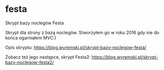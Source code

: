 # festa
 Skrypt bazy noclegów Festa
 
 Skrypt dla strony z bazą noclegów. Stworzyłem go w roku 2016 gdy nie do końca ogarniałem MVC:)
 
 Opis skryptu: https://blog.wyremski.pl/skrypt-bazy-noclegow-festa/
 
 Zobacz też jego następce, skrypt Festa2: https://blog.wyremski.pl/skrypt-bazy-noclegow-festa2/
